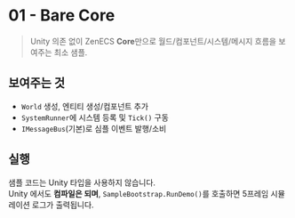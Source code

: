 ﻿# 01 - Bare Core

> Unity 의존 없이 ZenECS **Core**만으로 월드/컴포넌트/시스템/메시지 흐름을 보여주는 최소 샘플.

## 보여주는 것
- `World` 생성, 엔티티 생성/컴포넌트 추가
- `SystemRunner`에 시스템 등록 및 `Tick()` 구동
- `IMessageBus`(기본)로 심플 이벤트 발행/소비

## 실행
샘플 코드는 Unity 타입을 사용하지 않습니다.  
Unity 에서도 **컴파일은 되며**, `SampleBootstrap.RunDemo()`를 호출하면 5프레임 시뮬레이션 로그가 출력됩니다.
